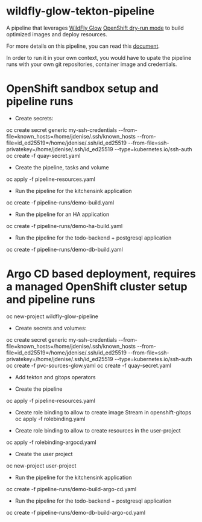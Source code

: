 # wildfly-glow-tekton-pipeline

A pipeline that leverages [WildFly Glow](https://github.com/wildfly/wildfly-glow) [OpenShift dry-run mode](https://docs.wildfly.org/wildfly-glow/#_openshift_dry_run_mode) to build optimized images and deploy resources.

For more details on this pipeline, you can read this [document](pipeline-details.md).

In order to run it in your own context, you would have to upate the pipeline runs with your own git repositories, container image and credentials.

# OpenShift sandbox setup and pipeline runs

* Create secrets:

oc create secret generic my-ssh-credentials --from-file=known_hosts=/home/jdenise/.ssh/known_hosts --from-file=id_ed25519=/home/jdenise/.ssh/id_ed25519 --from-file=ssh-privatekey=/home/jdenise/.ssh/id_ed25519 --type=kubernetes.io/ssh-auth
oc create -f quay-secret.yaml

* Create the pipeline, tasks and volume

oc apply -f pipeline-resources.yaml

* Run the pipeline for the kitchensink application

oc create -f pipeline-runs/demo-build.yaml

* Run the pipeline for an HA application

oc create -f pipeline-runs/demo-ha-build.yaml

* Run the pipeline for the todo-backend + postgresql application

oc create -f pipeline-runs/demo-db-build.yaml

#  Argo CD based deployment, requires a managed OpenShift cluster setup and pipeline runs

oc new-project wildfly-glow-pipeline

* Create secrets and volumes:

oc create secret generic my-ssh-credentials --from-file=known_hosts=/home/jdenise/.ssh/known_hosts --from-file=id_ed25519=/home/jdenise/.ssh/id_ed25519 --from-file=ssh-privatekey=/home/jdenise/.ssh/id_ed25519 --type=kubernetes.io/ssh-auth
oc create -f pvc-sources-glow.yaml
oc create -f quay-secret.yaml

* Add tekton and gitops operators

* Create the pipeline

oc apply -f pipeline-resources.yaml

* Create role binding to allow to create image Stream in openshift-gitops
oc apply -f rolebinding.yaml

* Create role binding to allow to create resources in the user-project

oc apply -f rolebinding-argocd.yaml

* Create the user project

oc new-project user-project

* Run the pipeline for the kitchensink application

oc create -f pipeline-runs/demo-build-argo-cd.yaml

* Run the pipeline for the todo-backend + postgresql application

oc create -f pipeline-runs/demo-db-build-argo-cd.yaml